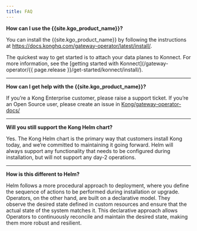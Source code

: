 ```yaml
---
title: FAQ
---
```


**How can I use the {{site.kgo_product_name}}?**

You can install the {{site.kgo_product_name}} by following the instructions at https://docs.konghq.com/gateway-operator/latest/install/.

The quickest way to get started is to attach your data planes to Konnect. For more information, see the [getting started with Konnect](/gateway-operator/{{ page.release }}/get-started/konnect/install/). 

---

**How can I get help with the {{site.kgo_product_name}}?**

If you’re a Kong Enterprise customer, please raise a support ticket. If you’re an Open Source user, please create an issue in [Kong/gateway-operator-docs/](https://github.com/Kong/gateway-operator-docs/issues)

---

**Will you still support the Kong Helm chart?**

Yes. The Kong Helm chart is the primary way that customers install Kong today, and we’re committed to maintaining it going forward. Helm will always support any functionality that needs to be configured during installation, but will not support any day-2 operations.

---

**How is this different to Helm?**

Helm follows a more procedural approach to deployment, where you define the sequence of actions to be performed during installation or upgrade. Operators, on the other hand, are built on a declarative model. They observe the desired state defined in custom resources and ensure that the actual state of the system matches it. This declarative approach allows Operators to continuously reconcile and maintain the desired state, making them more robust and resilient.

